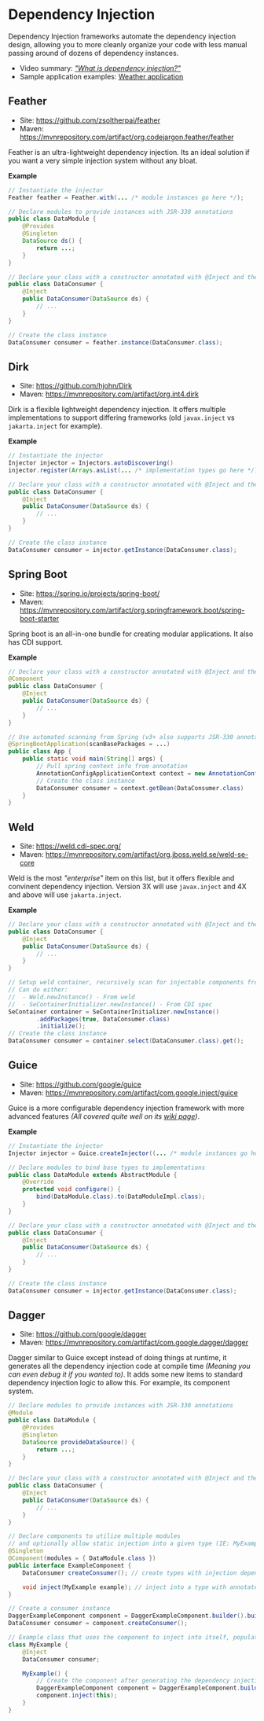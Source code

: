 # Dependency Injection

Dependency Injection frameworks automate the dependency injection design, allowing you to more cleanly organize your code with less manual passing around of dozens of dependency instances.

- Video summary: [_"What is dependency injection?"_](https://www.youtube.com/watch?v=ZZ_qek0hGkM)
- Sample application examples: [Weather application](../tutorials/dependency-injection)

## Feather

- Site: https://github.com/zsoltherpai/feather
- Maven: https://mvnrepository.com/artifact/org.codejargon.feather/feather

Feather is an ultra-lightweight dependency injection. Its an ideal solution if you want a very simple injection system without any bloat.

**Example**

```java
// Instantiate the injector
Feather feather = Feather.with(... /* module instances go here */);

// Declare modules to provide instances with JSR-330 annotations
public class DataModule {
    @Provides
    @Singleton
    DataSource ds() {
        return ...;
    }
}

// Declare your class with a constructor annotated with @Inject and the dependencies it uses
public class DataConsumer {
    @Inject 
    public DataConsumer(DataSource ds) {
        // ...
    }
}

// Create the class instance
DataConsumer consumer = feather.instance(DataConsumer.class);
```

## Dirk

- Site: https://github.com/hjohn/Dirk
- Maven: https://mvnrepository.com/artifact/org.int4.dirk

Dirk is a flexible lightweight dependency injection. It offers multiple implementations to support differing frameworks (old `javax.inject` vs `jakarta.inject` for example).

**Example**

```java
// Instantiate the injector
Injector injector = Injectors.autoDiscovering()
injector.register(Arrays.asList(... /* implementation types go here */));

// Declare your class with a constructor annotated with @Inject and the dependencies it uses
public class DataConsumer {
    @Inject 
    public DataConsumer(DataSource ds) {
        // ...
    }
}

// Create the class instance
DataConsumer consumer = injector.getInstance(DataConsumer.class);
```

## Spring Boot

- Site: https://spring.io/projects/spring-boot/
- Maven: https://mvnrepository.com/artifact/org.springframework.boot/spring-boot-starter

Spring boot is an all-in-one bundle for creating modular applications. It also has CDI support.

**Example**

```java
// Declare your class with a constructor annotated with @Inject and the dependencies it uses
@Component
public class DataConsumer {
    @Inject 
    public DataConsumer(DataSource ds) {
        // ...
    }
}

// Use automated scanning from Spring (v3+ also supports JSR-330 annotations)
@SpringBootApplication(scanBasePackages = ...)
public class App {
	public static void main(String[] args) {
		// Pull spring context info from annotation
		AnnotationConfigApplicationContext context = new AnnotationConfigApplicationContext(SpringMain.class);
		// Create the class instance
		DataConsumer consumer = context.getBean(DataConsumer.class)
	}
}
```

## Weld

- Site: https://weld.cdi-spec.org/
- Maven: https://mvnrepository.com/artifact/org.jboss.weld.se/weld-se-core

Weld is the most _"enterprise"_ item on this list, but it offers flexible and convinent dependency injection. 
Version 3X will use `javax.inject` and 4X and above will use `jakarta.inject`.

**Example**

```java
// Declare your class with a constructor annotated with @Inject and the dependencies it uses
public class DataConsumer {
    @Inject 
    public DataConsumer(DataSource ds) {
        // ...
    }
}

// Setup weld container, recursively scan for injectable components from a class's package
// Can do either:
//  - Weld.newInstance() - From weld
//  - SeContainerInitializer.newInstance() - From CDI spec
SeContainer container = SeContainerInitializer.newInstance()
		.addPackages(true, DataConsumer.class)
		.initialize();
// Create the class instance
DataConsumer consumer = container.select(DataConsumer.class).get();
```

## Guice

- Site: https://github.com/google/guice
- Maven: https://mvnrepository.com/artifact/com.google.inject/guice

Guice is a more configurable dependency injection framework with more advanced features _(All covered quite well on its [wiki page](https://github.com/google/guice/wiki))_.

**Example**

```java
// Instantiate the injector
Injector injector = Guice.createInjector((... /* module instances go here */);

// Declare modules to bind base types to implementations
public class DataModule extends AbstractModule {
    @Override
    protected void configure() {
        bind(DataModule.class).to(DataModuleImpl.class);
    }
}

// Declare your class with a constructor annotated with @Inject and the dependencies it uses
public class DataConsumer {
    @Inject 
    public DataConsumer(DataSource ds) {
        // ...
    }
}

// Create the class instance
DataConsumer consumer = injector.getInstance(DataConsumer.class);
```

## Dagger

- Site: https://github.com/google/dagger
- Maven: https://mvnrepository.com/artifact/com.google.dagger/dagger

Dagger similar to Guice except instead of doing things at runtime, it generates all the dependency injection code at compile time
_(Meaning you can even debug it if you wanted to)_. It adds some new items to standard dependency injection logic to allow this. For example, its component system.

```java
// Declare modules to provide instances with JSR-330 annotations
@Module
public class DataModule {
    @Provides
    @Singleton
    DataSource provideDataSource() {
        return ...;
    }
}

// Declare your class with a constructor annotated with @Inject and the dependencies it uses
public class DataConsumer {
    @Inject 
    public DataConsumer(DataSource ds) {
        // ...
    }
}

// Declare components to utilize multiple modules 
// and optionally allow static injection into a given type (IE: MyExample)
@Singleton
@Component(modules = { DataModule.class })
public interface ExampleComponent {
    DataConsumer createConsumer(); // create types with injection dependencies

    void inject(MyExample example); // inject into a type with annotated fields
}

// Create a consumer instance
DaggerExampleComponent component = DaggerExampleComponent.builder().build();
DataConsumer consumer = component.createConsumer();

// Example class that uses the component to inject into itself, populating annotated field instances
class MyExample {
	@Inject
	DataConsumer consumer;

	MyExample() {
        // Create the component after generating the dependency injection code
    	DaggerExampleComponent component = DaggerExampleComponent.builder().build();
    	component.inject(this);
	}
}
```